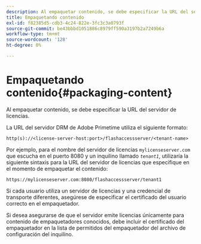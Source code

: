 ```yaml
---
description: Al empaquetar contenido, se debe especificar la URL del servidor de licencias.
title: Empaquetando contenido
exl-id: f82385d5-cdb3-4c24-822e-3fc3c3a0793f
source-git-commit: be43bbbd1051886c8979ff590a3197b2a7249b6a
workflow-type: tm+mt
source-wordcount: '128'
ht-degree: 0%

---
```


# Empaquetando contenido{#packaging-content}

Al empaquetar contenido, se debe especificar la URL del servidor de licencias.

La URL del servidor DRM de Adobe Primetime utiliza el siguiente formato:

```
http(s)://<license-server-host:port>/flashaccessserver/<tenant-name>
```

Por ejemplo, para el nombre del servidor de licencias `mylicenseserver.com` que escucha en el puerto 8080 y un inquilino llamado *`tenant1`*, utilizaría la siguiente sintaxis para la URL del servidor de licencias que especifique en el momento de empaquetar el contenido:

```
https://mylicenseserver.com:8080/flashaccessserver/tenant1
```

Si cada usuario utiliza un servidor de licencias y una credencial de transporte diferentes, asegúrese de especificar el certificado del usuario correcto en el empaquetador.

Si desea asegurarse de que el servidor emite licencias únicamente para contenido de empaquetadores conocidos, debe incluir el certificado del empaquetador en la lista de permitidos del empaquetador del archivo de configuración del inquilino.
